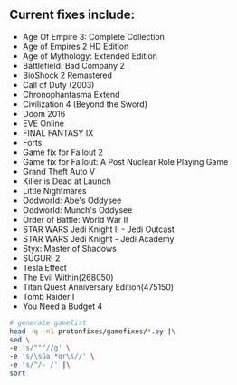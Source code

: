 ## Current fixes include:
- Age Of Empire 3: Complete Collection
- Age of Empires 2 HD Edition
- Age of Mythology: Extended Edition
- Battlefield: Bad Company 2
- BioShock 2 Remastered
- Call of Duty (2003)
- Chronophantasma Extend
- Civilization 4 (Beyond the Sword)
- Doom 2016
- EVE Online
- FINAL FANTASY IX
- Forts
- Game fix for Fallout 2
- Game fix for Fallout: A Post Nuclear Role Playing Game
- Grand Theft Auto V
- Killer is Dead at Launch
- Little Nightmares
- Oddworld: Abe's Oddysee
- Oddworld: Munch's Oddysee
- Order of Battle: World War II
- STAR WARS Jedi Knight II - Jedi Outcast
- STAR WARS Jedi Knight - Jedi Academy
- Styx: Master of Shadows
- SUGURI 2
- Tesla Effect
- The Evil Within(268050)
- Titan Quest Anniversary Edition(475150)
- Tomb Raider I
- You Need a Budget 4

```bash
# generate gamelist
head -q -n1 protonfixes/gamefixes/*.py |\
sed \
-e 's/"""//g' \
-e 's/\sGa.*or\s//' \
-e 's/^/- /' |\
sort
```